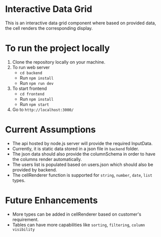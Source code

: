 # Interactive Data Grid

This is an interactive data grid component where based on provided data, the cell renders the corresponding display.

# To run the project locally

1. Clone the repository locally on your machine.
2. To run web server
   - `cd backend`
   - Run `npm install`
   - Run `npm run dev`
3. To start frontend
   - `cd frontend`
   - Run `npm install`
   - Run `npm start`
4. Go to `http://localhost:3000/`

#

# Current Assumptions

- The api hosted by node.js server will provide the required InputData.
- Currently, it is static data stored in a json file in `backend` folder.
- The json data should also provide the columnSchema in order to have the columns render automatically.
- The users list is populated based on users.json which should also be provided by backend.
- The cellRenderer function is supported for `string`, `number`, `date`, `list` types.

# Future Enhancements

- More types can be added in cellRenderer based on customer's requirement.
- Tables can have more capabilities like `sorting`, `filtering`, `column visibility`
